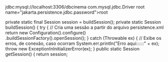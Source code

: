 <?xml version="1.0" encoding="UTF-8"?> <hibernate-configuration> <session-factory> <property name="jakarta.persistence.jdbc.url" > jdbc:mysql://localhost:3306/dbcinema</property> <property name="jakarta.persistence.jdbc.driver"> com.mysql.jdbc.Driver</property> <property name="jakarta.persistence.jdbc.user"> root</property> name="jakarta.persistence.jdbc.password">root</property> </session-factory> </hibernate-configuration>

private static final Session session = buildSession(); private static Session buildSession() { try { // Cria uma sessão a partir do arquivo persistence.xml return new Configuration().configure() .buildSessionFactory().openSession(); } catch (Throwable ex) { // Exibe os erros, de conexão, caso ocorram System.err.printIn("Erro aqui::::::" + ex); throw new ExceptionInInitializerError(ex); } public static Session getSession() { return session;
